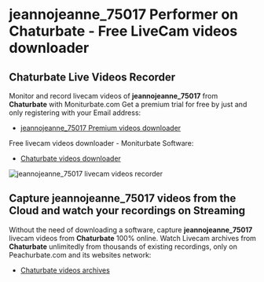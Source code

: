 # jeannojeanne_75017 Performer on Chaturbate - Free LiveCam videos downloader

## Chaturbate Live Videos Recorder

Monitor and record livecam videos of **jeannojeanne_75017** from **Chaturbate** with Moniturbate.com
Get a premium trial for free by just and only registering with your Email address:
* [jeannojeanne_75017 Premium videos downloader](https://moniturbate.com/request-demo-licence-key.html)

Free livecam videos downloader - Moniturbate Software:
* [Chaturbate videos downloader](https://moniturbate.com/moniturbate-download-software.html)

![jeannojeanne_75017 livecam videos recorder](https://peachurnet.com/templates/moniturbate-software.png)


## Capture jeannojeanne_75017 videos from the Cloud and watch your recordings on Streaming

Without the need of downloading a software, capture **jeannojeanne_75017** livecam videos from **Chaturbate** 100% online.
Watch Livecam archives from **Chaturbate** unlimitedly from thousands of existing recordings, only on Peachurbate.com and its websites network:
* [Chaturbate videos archives](https://peachurnet.com/)